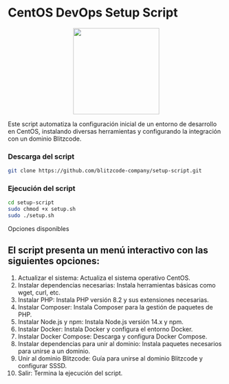 # CentOS DevOps Setup Script

<p align="center">
    <img src="https://drive.google.com/uc?export=download&id=1yyVoEHmLQgzYpDJJJvjtpo1MHdZNP84k" width="200">
</p>

Este script automatiza la configuración inicial de un entorno de desarrollo en CentOS, instalando diversas herramientas y configurando la integración con un dominio Blitzcode.

### Descarga del script
```bash
git clone https://github.com/blitzcode-company/setup-script.git
```

### Ejecución del script

```bash
cd setup-script
sudo chmod +x setup.sh
sudo ./setup.sh
```

Opciones disponibles

## El script presenta un menú interactivo con las siguientes opciones:

  1. Actualizar el sistema: Actualiza el sistema operativo CentOS.
  2. Instalar dependencias necesarias: Instala herramientas básicas como wget, curl, etc.
  3. Instalar PHP: Instala PHP versión 8.2 y sus extensiones necesarias.
  4. Instalar Composer: Instala Composer para la gestión de paquetes de PHP.
  5. Instalar Node.js y npm: Instala Node.js versión 14.x y npm.
  6. Instalar Docker: Instala Docker y configura el entorno Docker.
  7. Instalar Docker Compose: Descarga y configura Docker Compose.
  8. Instalar dependencias para unir al dominio: Instala paquetes necesarios para unirse a un dominio.
  9. Unir al dominio Blitzcode: Guía para unirse al dominio Blitzcode y configurar SSSD.
  10. Salir: Termina la ejecución del script.
